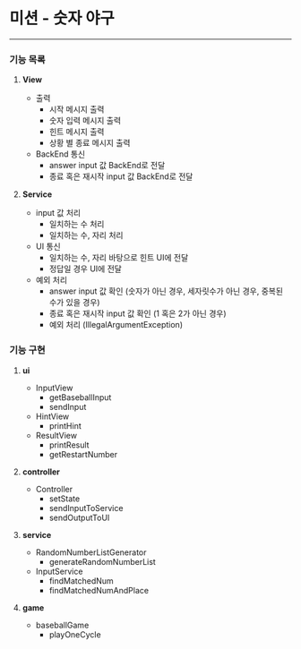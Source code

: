 미션 - 숫자 야구
===
---
### 기능 목록

1. **View**
    + 출력
      - 시작 메시지 출력
      - 숫자 입력 메시지 출력
      - 힌트 메시지 출력
      - 상황 별 종료 메시지 출력
    + BackEnd 통신
       - answer input 값 BackEnd로 전달
       - 종료 혹은 재시작 input 값 BackEnd로 전달 

2. **Service**
   + input 값 처리
     - 일치하는 수 처리 
     - 일치하는 수, 자리 처리 
   + UI 통신
     - 일치하는 수, 자리 바탕으로 힌트 UI에 전달
     - 정답일 경우 UI에 전달
   + 예외 처리
     - answer input 값 확인 (숫자가 아닌 경우, 세자릿수가 아닌 경우, 중복된 수가 있을 경우)
     - 종료 혹은 재시작 input 값 확인 (1 혹은 2가 아닌 경우)
     - 예외 처리 (IllegalArgumentException)
   

### 기능 구현

1. **ui**
   - InputView
       + getBaseballInput
       + sendInput
   - HintView
       + printHint
   - ResultView
       + printResult
       + getRestartNumber

2. **controller**
    - Controller
        + setState
        + sendInputToService
        + sendOutputToUI
3. **service**
    - RandomNumberListGenerator
        + generateRandomNumberList
    - InputService
        + findMatchedNum
        + findMatchedNumAndPlace
        
        
4. **game**
    - baseballGame
        + playOneCycle